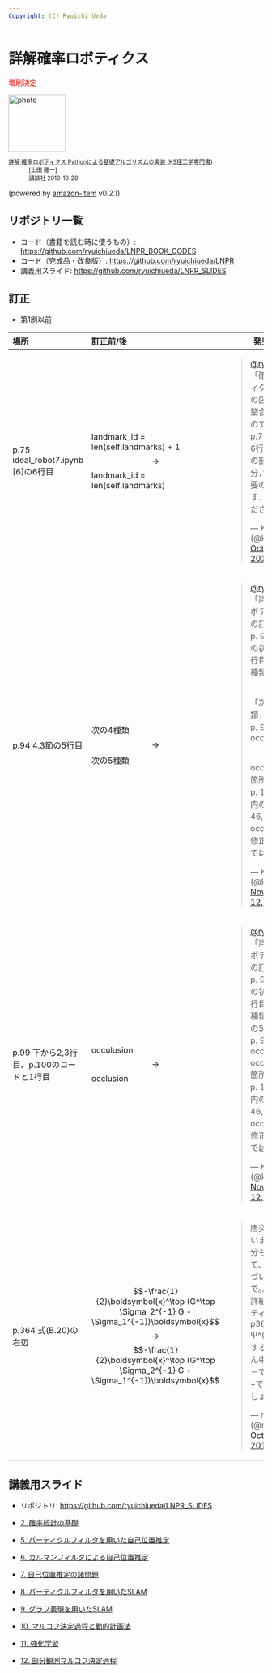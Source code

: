 ```yaml
---
Copyright: (C) Ryuichi Ueda
---
```


# 詳解確率ロボティクス

<span style="color:red">増刷決定</span>

<div class="card">
  <div class="row no-gutters">
    <div class="col-md-2">
      <a class="item url" href="https://www.amazon.co.jp/exec/obidos/ASIN/4065170060/ryuichiueda-22"><img src="https://images-fe.ssl-images-amazon.com/images/I/51VhYaeelWL._SL160_.jpg" width="113" alt="photo"></a>
    </div>
    <div class="col-md-10">
      <div class="card-body">
        <dl class="fn" style="font-size:80%">
          <dt><a href="https://www.amazon.co.jp/exec/obidos/ASIN/4065170060/ryuichiueda-22">詳解 確率ロボティクス Pythonによる基礎アルゴリズムの実装 (KS理工学専門書)</a></dt>
          <dd>[上田 隆一]</dd>
          <dd>講談社 2019-10-28</dd>
        </dl>
        <p class="powered-by" >(powered by <a href="https://github.com/spiegel-im-spiegel/amazon-item" >amazon-item</a> v0.2.1)</p>
      </div>
    </div>
  </div>
</div>

## リポジトリ一覧

* コード（書籍を読む時に使うもの）: https://github.com/ryuichiueda/LNPR_BOOK_CODES
* コード（完成品・改良版）: https://github.com/ryuichiueda/LNPR
* 講義用スライド: https://github.com/ryuichiueda/LNPR_SLIDES

## 訂正

* 第1刷以前

|場所|訂正前/後|発見者|一言  |
|:---|:-----|------|:-----|
|p.75 ideal_robot7.ipynb [6]の6行目 | landmark_id = len(self.landmarks) + 1 $$\longrightarrow$$ landmark_id = len(self.landmarks) | <blockquote class="twitter-tweet"><p lang="ja" dir="ltr"><a href="https://twitter.com/ryuichiueda?ref_src=twsrc%5Etfw">@ryuichiueda</a>「確率ロボティクス」p. 76の図3.9との整合性を取るのであれば，p.75のIn[6]の6行目の最後の部分，”+1&quot;が不要のようです．ご確認ください．</p>&mdash; Kaz Sato (@kankarara) <a href="https://twitter.com/kankarara/status/1188724503632736256?ref_src=twsrc%5Etfw">October 28, 2019</a></blockquote> <script async src="https://platform.twitter.com/widgets.js" charset="utf-8"></script> |リポジトリのコードも直しておきました。|
|p.94 4.3節の5行目|次の4種類 $$\longrightarrow$$  次の5種類|<blockquote class="twitter-tweet" data-partner="tweetdeck"><p lang="ja" dir="ltr"><a href="https://twitter.com/ryuichiueda?ref_src=twsrc%5Etfw">@ryuichiueda</a> 「詳解確率ロボティクス」の訂正箇所<br>p. 94：4.3節の初めから5行目「次の4種類」$$\longrightarrow$$ 「次の5種類」<br>p. 99, 100：occulusion $$\longrightarrow$$ occlusion（3箇所）<br>p. 100：cell内の8, 45, 46, 57もocclusionに修正（githubでは修正済み）</p>&mdash; Kaz Sato (@kankarara) <a href="https://twitter.com/kankarara/status/1194058048429445120?ref_src=twsrc%5Etfw">November 12, 2019</a></blockquote>|修正漏れです|
|p.99 下から2,3行目、p.100のコードと1行目|occulusion $$\longrightarrow$$ occlusion |<blockquote class="twitter-tweet" data-partner="tweetdeck"><p lang="ja" dir="ltr"><a href="https://twitter.com/ryuichiueda?ref_src=twsrc%5Etfw">@ryuichiueda</a> 「詳解確率ロボティクス」の訂正箇所<br>p. 94：4.3節の初めから5行目「次の4種類」→「次の5種類」<br>p. 99, 100：occulusion → occlusion（3箇所）<br>p. 100：cell内の8, 45, 46, 57もocclusionに修正（githubでは修正済み）</p>&mdash; Kaz Sato (@kankarara) <a href="https://twitter.com/kankarara/status/1194058048429445120?ref_src=twsrc%5Etfw">November 12, 2019</a></blockquote>|よくやるタイプミス&修正漏れですすみません・・・|
|p.364 式(B.20)の右辺 | $$-\frac{1}{2}\boldsymbol{x}^\top (G^\top \Sigma_2^{-1} G - \Sigma_1^{-1})\boldsymbol{x}$$ $$\longrightarrow$$ $$-\frac{1}{2}\boldsymbol{x}^\top (G^\top \Sigma_2^{-1} G + \Sigma_1^{-1})\boldsymbol{x}$$|<blockquote class="twitter-tweet" data-conversation="none" data-cards="hidden" data-partner="tweetdeck"><p lang="ja" dir="ltr">唐突なリプすいません。自分も読んでいて、ひとつ気づいたので。。。<br>詳細確率ロボティクス p364 (B.20) Ψ^(-1)に相当する( )中の真ん中の符号、－ではなくて+ではないでしょうか？</p>&mdash; ma2 (@m_ma2) <a href="https://twitter.com/m_ma2/status/1189531321397202944?ref_src=twsrc%5Etfw">October 30, 2019</a></blockquote> |すみません・・・|



## 講義用スライド

* リポジトリ: https://github.com/ryuichiueda/LNPR_SLIDES


* [2. 確率統計の基礎](https://ryuichiueda.github.io/LNPR_SLIDES/slides/chap2_60min.html)
* [5. パーティクルフィルタを用いた自己位置推定](https://ryuichiueda.github.io/LNPR_SLIDES/slides/chap5_60min.html)
* [6. カルマンフィルタによる自己位置推定](https://ryuichiueda.github.io/LNPR_SLIDES/slides/chap6_60min.html)
* [7. 自己位置推定の諸問題](https://ryuichiueda.github.io/LNPR_SLIDES/slides/chap7_60min.html)
* [8. パーティクルフィルタを用いたSLAM](https://ryuichiueda.github.io/LNPR_SLIDES/slides/chap8_60min.html)
* [9. グラフ表現を用いたSLAM](https://ryuichiueda.github.io/LNPR_SLIDES/slides/chap9_60min.html)
* [10. マルコフ決定過程と動的計画法](https://ryuichiueda.github.io/LNPR_SLIDES/slides/chap10_60min.html)
* [11. 強化学習](https://ryuichiueda.github.io/LNPR_SLIDES/slides/chap11_60min.html)
* [12. 部分観測マルコフ決定過程](https://ryuichiueda.github.io/LNPR_SLIDES/slides/chap12_60min.html)
